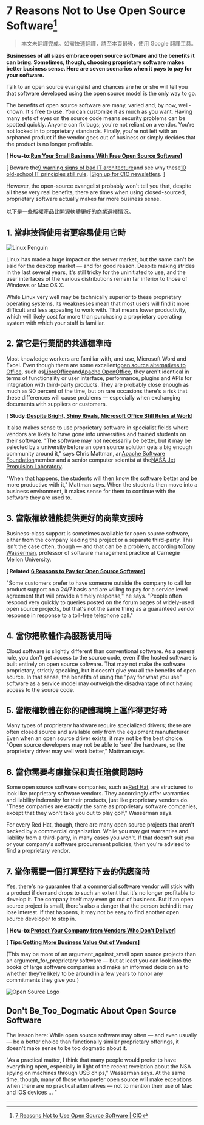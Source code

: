 # 7 Reasons Not to Use Open Source Software[^1]

> 本文未翻譯完成。如需快速翻譯，請至本頁最後，使用 Google 翻譯工具。

**Businesses of all sizes embrace open source software and the benefits it can bring. Sometimes, though, choosing proprietary software makes better business sense. Here are seven scenarios when it pays to pay for your software.**

Talk to an open source evangelist and chances are he or she will tell you that software developed using the open source model is the only way to go.

The benefits of open source software are many, varied and, by now, well-known. It's free to use. You can customize it as much as you want. Having many sets of eyes on the source code means security problems can be spotted quickly. Anyone can fix bugs; you're not reliant on a vendor. You're not locked in to proprietary standards. Finally, you're not left with an orphaned product if the vendor goes out of business or simply decides that the product is no longer profitable.

**\[ How-to:**[**Run Your Small Business With Free Open Source Software**](http://www.cio.com/article/743211/How_to_Run_Your_Small_Business_With_Free_Open_Source_Software)**\]**

\[ Beware the[9 warning signs of bad IT architecture](https://www.cio.com/article/2378859/open-source-tools/article/3214406/enterprise-architecture/9-warning-signs-of-bad-it-architecture.html)and see why these[10 old-school IT principles still rule](https://www.cio.com/article/2378859/open-source-tools/article/3209762/it-strategy/10-old-school-it-principles-that-still-rule.html). \|[Sign up for CIO newsletters](http://www.cio.com/newsletters/signup.html). \]

However, the open-source evangelist probably won't tell you that, despite all these very real benefits, there are times when using closed-sourced, proprietary software actually makes far more business sense.

以下是一些版權產品比開源軟體更好的商業選擇情況。

## 1. 當非技術使用者更容易使用它時

![](https://images.techhive.com/images/idge/imported/article/cio/2014/02/11/hp-a-linux-fl-100339929-orig.jpg "Linux Penguin")

Linux has made a huge impact on the server market, but the same can't be said for the desktop market — and for good reason. Despite making strides in the last several years, it's still tricky for the uninitiated to use, and the user interfaces of the various distributions remain far inferior to those of Windows or Mac OS X.

While Linux very well may be technically superior to these proprietary operating systems, its weaknesses mean that most users will find it more difficult and less appealing to work with. That means lower productivity, which will likely cost far more than purchasing a proprietary operating system with which your staff is familiar.

## 2. 當它是行業間的共通標準時

Most knowledge workers are familiar with, and use, Microsoft Word and Excel. Even though there are some excellent[open source alternatives to Office](http://www.cio.com/article/716346/5_Free_Open_Source_Alternatives_to_Microsoft_Office), such as[LibreOffice](http://www.libreoffice.org/)and[Apache OpenOffice](http://www.openoffice.org/), they aren't identical in terms of functionality or user interface, performance, plugins and APIs for integration with third-party products. They are probably close enough as much as 90 percent of the time, but on rare occasions there's a risk that these differences will cause problems — especially when exchanging documents with suppliers or customers.

**\[ Study:**[**Despite Bright, Shiny Rivals, Microsoft Office Still Rules at Work**](http://www.cio.com/article/741792/Study_Despite_bright_shiny_rivals_good_old_Office_still_rules_at_work)**\]**

It also makes sense to use proprietary software in specialist fields where vendors are likely to have gone into universities and trained students on their software. "The software may not necessarily be better, but it may be selected by a university before an open source solution gets a big enough community around it," says Chris Mattman, an[Apache Software Foundation](http://www.apache.org/)member and a senior computer scientist at the[NASA Jet Propulsion Laboratory](http://www.jpl.nasa.gov/).

"When that happens, the students will then know the software better and be more productive with it," Mattman says. When the students then move into a business environment, it makes sense for them to continue with the software they are used to.

## 3. 當版權軟體能提供更好的商業支援時

Business-class support is sometimes available for open source software, either from the company leading the project or a separate third-party. This isn't the case often, though — and that can be a problem, according to[Tony Wasserman](http://www.cmu.edu/silicon-valley/faculty-staff/wasserman-tony.html), professor of software management practice at Carnegie Mellon University.

**\[ Related:**[**6 Reasons to Pay for Open Source Software**](http://www.cio.com/article/728794/6_Reasons_to_Pay_for_Open_Source_Software)**\]**

"Some customers prefer to have someone outside the company to call for product support on a 24/7 basis and are willing to pay for a service level agreement that will provide a timely response," he says. "People often respond very quickly to queries posted on the forum pages of widely-used open source projects, but that's not the same thing as a guaranteed vendor response in response to a toll-free telephone call."

## 4. 當你把軟體作為服務使用時

Cloud software is slightly different than conventional software. As a general rule, you don't get access to the source code, even if the hosted software is built entirely on open source software. That may not make the software proprietary, strictly speaking, but it doesn't give you all the benefits of open source. In that sense, the benefits of using the "pay for what you use" software as a service model may outweigh the disadvantage of not having access to the source code.

## 5. 當版權軟體在你的硬體環境上運作得更好時

Many types of proprietary hardware require specialized drivers; these are often closed source and available only from the equipment manufacturer. Even when an open source driver exists, it may not be the best choice. "Open source developers may not be able to 'see' the hardware, so the proprietary driver may well work better," Mattman says.

## 6. 當你需要考慮擔保和責任賠償問題時

Some open source software companies, such as[Red Hat](http://www.redhat.com/), are structured to look like proprietary software vendors. They accordingly offer warranties and liability indemnity for their products, just like proprietary vendors do. "These companies are exactly the same as proprietary software companies, except that they won't take you out to play golf," Wasserman says.

For every Red Hat, though, there are many open source projects that aren't backed by a commercial organization. While you may get warranties and liability from a third-party, in many cases you won't. If that doesn't suit you or your company's software procurement policies, then you're advised to find a proprietary vendor.

## 7. 當你需要一個打算堅持下去的供應商時

Yes, there's no guarantee that a commercial software vendor will stick with a product if demand drops to such an extent that it's no longer profitable to develop it. The company itself may even go out of business. But if an open source project is small, there's also a danger that the person behind it may lose interest. If that happens, it may not be easy to find another open source developer to step in.

**\[ How-to:**[**Protect Your Company from Vendors Who Don't Deliver**](http://www.cio.com/article/595313/How_to_Protect_Your_Company_from_Vendors_Who_Don_t_Deliver)**\]**

**\[ Tips:**[**Getting More Business Value Out of Vendors**](http://www.cio.com/article/707252/Getting_More_Business_Value_Out_of_Vendors)**\]**

\(This may be more of an argument\_against\_small open source projects than an argument\_for\_proprietary software — but at least you can look into the books of large software companies and make an informed decision as to whether they're likely to be around in a few years to honor any commitments they give you.\)

![](https://images.techhive.com/images/idge/imported/article/cio/2014/03/27/hp-a-opensource-logo-100339796-orig.jpg "Open Source Logo")

## Don't Be\_Too\_Dogmatic About Open Source Software

The lesson here: While open source software may often — and even usually — be a better choice than functionally similar proprietary offerings, it doesn't make sense to be too dogmatic about it.

"As a practical matter, I think that many people would prefer to have everything open, especially in light of the recent revelation about the NSA spying on machines through USB chips," Wasserman says. At the same time, though, many of those who prefer open source will make exceptions when there are no practical alternatives — not to mention their use of Mac and iOS devices … "

---

[^1]: [7 Reasons Not to Use Open Source Software \| CIO](https://www.cio.com/article/2378859/open-source-tools/7-reasons-not-to-use-open-source-software.html)


